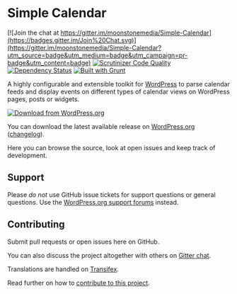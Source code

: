 # Simple Calendar

[![Join the chat at https://gitter.im/moonstonemedia/Simple-Calendar](https://badges.gitter.im/Join%20Chat.svg)](https://gitter.im/moonstonemedia/Simple-Calendar?utm_source=badge&utm_medium=badge&utm_campaign=pr-badge&utm_content=badge)
[![Scrutinizer Code Quality](https://scrutinizer-ci.com/g/moonstonemedia/Simple-Calendar/badges/quality-score.png?b=master)](https://scrutinizer-ci.com/g/moonstonemedia/Simple-Calendar/?branch=master)
[![Dependency Status](https://gemnasium.com/moonstonemedia/Simple-Calendar.svg)](https://gemnasium.com/moonstonemedia/Simple-Calendar)
[![Built with Grunt](https://cdn.gruntjs.com/builtwith.png)](http://gruntjs.com/)

A highly configurable and extensible toolkit for [WordPress](https://wordpress.org) to parse calendar feeds and display events on different types of calendar views on WordPress pages, posts or widgets.

[![Download from WordPress.org](https://raw.githubusercontent.com/moonstonemedia/Simple-Calendar/master/assets/images/wp/wordpress-download-btn.png)](https://wordpress.org/plugins/google-calendar-events/)

You can download the latest available release on [WordPress.org](https://wordpress.org/plugins/google-calendar-events/) ([changelog](https://wordpress.org/plugins/google-calendar-events/changelog/)).

Here you can browse the source, look at open issues and keep track of development.

## Support

Please *do not* use GitHub issue tickets for support questions or general questions. 
Use the [WordPress.org support forums](https://wordpress.org/support/plugin/google-calendar-events) instead.

## Contributing

Submit pull requests or open issues here on GitHub. 

You can also discuss the project altogether with others on [Gitter chat](https://gitter.im/moonstonemedia/Simple-Calendar).

Translations are handled on [Transifex](https://www.transifex.com/moonstonemedia/simple-calendar/).

Read further on how to [contribute to this project](https://github.com/moonstonemedia/Simple-Calendar/blob/refactor/contributing.md).
